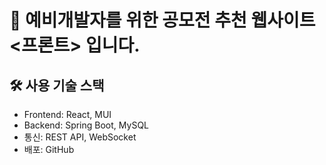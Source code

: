 
# 📌 예비개발자를 위한 공모전 추천 웹사이트 <프론트> 입니다.


## 🛠️ 사용 기술 스택

- Frontend: React, MUI
- Backend: Spring Boot, MySQL
- 통신: REST API, WebSocket
- 배포: GitHub
